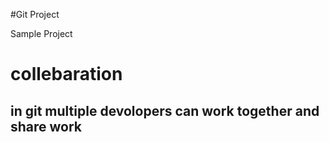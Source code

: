 #Git Project


Sample Project

# collebaration
## in git multiple devolopers can work together and share work
